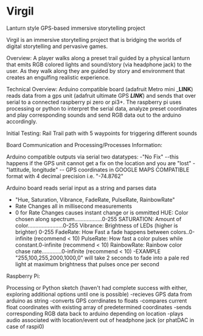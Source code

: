 # Virgil
Lanturn style GPS-based immersive storytelling project

Virgil is an immersive storytelling project that is bridging the worlds of digital storytelling and pervasive games.

Overview:
A player walks along a preset trail guided by a physical lanturn that emits RGB colored lights and sound/story (via headphone jack) to the user. As they walk along they are guided by story and environment that creates an engulfing realistic experience.

Technical Overview:
Arduino compatible board (adafruit Metro mini ___LINK__) reads data from a gps unit (adafruit ultimate GPS ___LINK___) and sends that over serial to a connected raspberry pi zero or pi3+. The raspberry pi uses processing or python to interpret the serial data, analyze preset coordinates and play corresponding sounds and send RGB data out to the arduino accordingly.

Initial Testing:
Rail Trail path with 5 waypoints for triggering different sounds

Board Communication and Processing/Processes Information:

Arduino compatible outputs via serial two datatypes:
  -"No Fix"   --this happens if the GPS unit cannot get a fix on the location and you are "lost"
  -"lattitude, longitude"  -- GPS coordinates in GOOGLE MAPS COMPATIBLE format with 4 decimal precision i.e. "-74.8762"

Arduino board reads serial input as a string and parses data
  - "Hue, Saturation, Vibrance, FadeRate, PulseRate, RainbowRate"
  - Rate Changes all in millisecond measurements
  - 0 for Rate Changes causes instant change or is ommitted
      HUE: Color chosen along spectrum..................0-255
      SATURATION: Amount of color.......................0-255
      Vibrance: Brightness of LEDs (higher is brighter) 0-255
      FadeRate: How Fast a fade happens between colors..0-infinite (recommend < 10)
      PulseRate: How fast a color pulses while constant.0-infinite (recommend < 10)
      RainbowRate: Rainbow color chase rate.............0-infinite (recommend < 10)
   -EXAMPLE "255,100,255,2000,1000,0" will take 2 seconds to fade into a pale red light at maximum brightness that pulses once      per second
 
Raspberry Pi:

Processing or Python sketch (haven't had complete success with either, exploring additional options until one is possible)
        -recieves GPS data from arduino as string
        -converts GPS corrdinates to floats
        -compares current float coordinates with existing array of predetermined coordinates
        -sends corresponding RGB data back to arduino depending on location
        -plays audio associated with location/event out of headphone jack (or phatDAC in case of raspi0)
